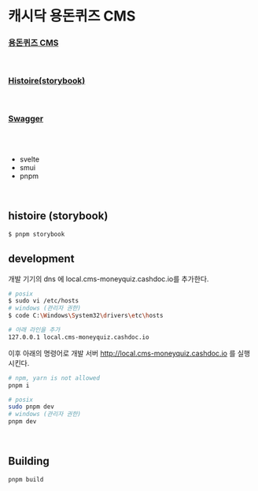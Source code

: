 # 캐시닥 용돈퀴즈 CMS

### [용돈퀴즈 CMS](https://cms-pocket-money-quiz.vercel.app)

<br/>

### [Histoire(storybook)](https://main.d1b5y897ri7b9s.amplifyapp.com/)

<br/>

### [Swagger](http://cashdoc-quiz-api-test.ap-northeast-2.elasticbeanstalk.com/api#/)

<br/>

<br/>

- svelte
- smui
- pnpm

<br/>

## histoire (storybook)

```bash
$ pnpm storybook
```

## development

개발 기기의 dns 에 local.cms-moneyquiz.cashdoc.io를 추가한다.

```bash
# posix
$ sudo vi /etc/hosts
# windows (관리자 권한)
$ code C:\Windows\System32\drivers\etc\hosts

# 아래 라인을 추가
127.0.0.1 local.cms-moneyquiz.cashdoc.io
```

이후 아래의 명령어로 개발 서버 http://local.cms-moneyquiz.cashdoc.io 를 실행시킨다.

```bash
# npm, yarn is not allowed
pnpm i

# posix
sudo pnpm dev
# windows (관리자 권한)
pnpm dev
```

  <br/>

## Building

```bash
pnpm build
```

